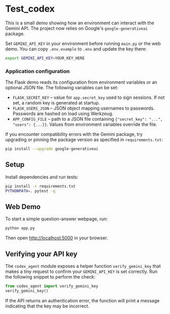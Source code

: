 # Test_codex
This is a small demo showing how an environment can interact with the Gemini API. The project now relies on Google's `google-generativeai` package.

Set `GEMINI_API_KEY` in your environment before running `main.py` or the web demo.
You can copy `.env.example` to `.env` and update the key there:

```bash
export GEMINI_API_KEY=YOUR_KEY_HERE
```

### Application configuration

The Flask demo reads its configuration from environment variables or an optional
JSON file. The following variables can be set:

- `FLASK_SECRET_KEY` – value for `app.secret_key` used to sign sessions. If not set, a random key is generated at startup.
- `FLASK_USERS_JSON` – JSON object mapping usernames to passwords. Passwords are hashed on load using Werkzeug.
- `APP_CONFIG_FILE` – path to a JSON file containing `{"secret_key": "...", "users": {...}}`.
  Values from environment variables override the file.

If you encounter compatibility errors with the Gemini package, try upgrading or pinning the package version as specified in `requirements.txt`:

```bash
pip install --upgrade google-generativeai
```

## Setup

Install dependencies and run tests:

```bash
pip install -r requirements.txt
PYTHONPATH=. pytest -q
```

## Web Demo

To start a simple question-answer webpage, run:

```bash
python app.py
```

Then open <http://localhost:5000> in your browser.

## Verifying your API key

The `codex_agent` module exposes a helper function `verify_gemini_key` that makes
a tiny request to confirm your `GEMINI_API_KEY` is set correctly. Run the
following snippet to perform the check:

```python
from codex_agent import verify_gemini_key
verify_gemini_key()
```

If the API returns an authentication error, the function will print a message
indicating that the key may be incorrect.

